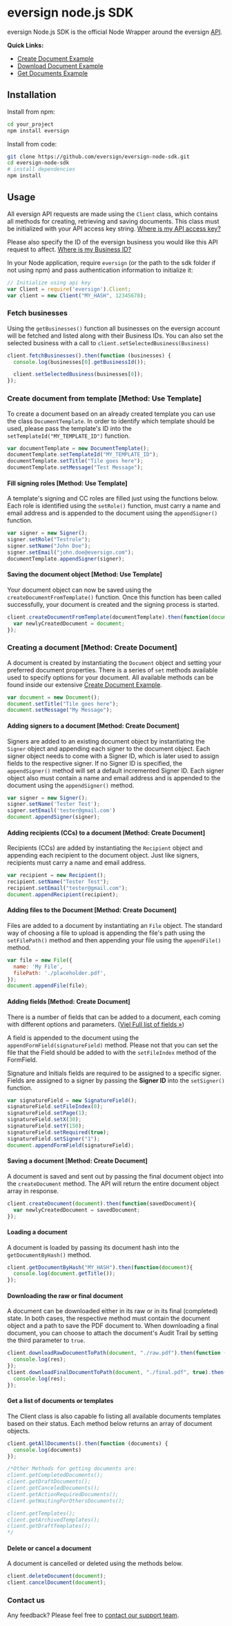 # eversign node.js SDK #

eversign Node.js SDK is the official Node Wrapper around the eversign [API](https://eversign.com/api/documentation).

**Quick Links:**
  - [Create Document Example](/examples/create_document.js)
  - [Download Document Example](/examples/download_document.js)
  - [Get Documents Example](/examples/get_documents.js)

## Installation

Install from npm:
````sh
cd your_project
npm install eversign
````

Install from code:
````sh
git clone https://github.com/eversign/eversign-node-sdk.git
cd eversign-node-sdk
# install dependencies
npm install
````

## Usage

All eversign API requests are made using the `Client` class, which contains all methods for creating, retrieving and saving documents. This class must be initialized with your API access key string. [Where is my API access key?](https://eversign.com/api/documentation/intro#api-access-key)

Please also specify the ID of the eversign business you would like this API request to affect. [Where is my Business ID?](https://eversign.com/api/documentation/intro#business-selection)

In your Node application, require `eversign` (or the path to the sdk folder if not using npm) and pass authentication information to initialize it:

````javascript
// Initialize using api key
var Client = require('eversign').Client;
var client = new Client("MY_HASH", 12345678);
````

### Fetch businesses
Using the `getBusinesses()` function all businesses on the eversign account will be fetched and listed along with their Business IDs.
You can also set the selected business with a call to `client.setSelectedBusiness(Business)`

````javascript
client.fetchBusinesses().then(function (businesses) {
  console.log(businesses[0].getBusinessId());

  client.setSelectedBusiness(businesses[0]);
});
````

### Create document from template [Method: Use Template]
To create a document based on an already created template you can use the class `DocumentTemplate`. In order to identify which template should be used, please pass the template's ID into the `setTemplateId("MY_TEMPLATE_ID")` function.

````javascript
var documentTemplate = new DocumentTemplate();
documentTemplate.setTemplateId("MY_TEMPLATE_ID");
documentTemplate.setTitle("Tile goes here");
documentTemplate.setMessage("Test Message");
````

#### Fill signing roles [Method: Use Template]
A template's signing and CC roles are filled just using the functions below. Each role is identified using the `setRole()` function, must carry a name and email address and is appended to the document using the `appendSigner()` function.

````javascript
var signer = new Signer();
signer.setRole("Testrole");
signer.setName("John Doe");
signer.setEmail("john.doe@eversign.com");
documentTemplate.appendSigner(signer);
````

#### Saving the document object [Method: Use Template]
Your document object can now be saved using the `createDocumentFromTemplate()` function. Once this function has been called successfully, your document is created and the signing process is started.

````javascript
client.createDocumentFromTemplate(documentTemplate).then(function(document){
  var newlyCreatedDocument = document;
});
````

### Creating a document [Method: Create Document]
A document is created by instantiating the `Document` object and setting your preferred document properties. There is a series of `set` methods available used to specify options for your document. All available methods can be found inside our extensive [Create Document Example](/examples/create_document.js).

````javascript
var document = new Document();
document.setTitle("Tile goes here");
document.setMessage("My Message");
````

#### Adding signers to a document [Method: Create Document]
Signers are added to an existing document object by instantiating the `Signer` object and appending each signer to the document object. Each signer object needs to come with a Signer ID, which is later used to assign fields to the respective signer. If no Signer ID is specified, the `appendSigner()` method will set a default incremented Signer ID. Each signer object also must contain a name and email address and is appended to the document using the `appendSigner()` method.

````javascript
var signer = new Signer();
signer.setName('Tester Test');
signer.setEmail('tester@gmail.com')
document.appendSigner(signer);
````

#### Adding recipients (CCs) to a document [Method: Create Document]
Recipients (CCs) are added by instantiating the `Recipient` object and appending each recipient to the document object. Just like signers, recipients must carry a name and email address.

````javascript
var recipient = new Recipient();
recipient.setName("Tester Test");
recipient.setEmail("tester@gmail.com");
document.appendRecipient(recipient);
````

#### Adding files to the Document [Method: Create Document]
Files are added to a document by instantiating an `File` object. The standard way of choosing a file to upload is appending the file's path using the `setFilePath()` method and then appending your file using the `appendFile()` method.

````javascript
var file = new File({
  name: 'My File',
  filePath: './placeholder.pdf',
});
document.appendFile(file);
````

#### Adding fields [Method: Create Document]
There is a number of fields that can be added to a document, each coming with different options and parameters. ([Viel Full list of fields »](https://eversign.com/api/documentation/fields))

A field is appended to the document using the `appendFormField(signatureField)` method. Please not that you can set the file that the Field should be added to with the `setFileIndex` method of the FormField.

Signature and Initials fields are required to be assigned to a specific signer. Fields are assigned to a signer by passing the **Signer ID** into the `setSigner()` function.

````javascript
var signatureField = new SignatureField();
signatureField.setFileIndex(0);
signatureField.setPage(1);
signatureField.setX(30);
signatureField.setY(150);
signatureField.setRequired(true);
signatureField.setSigner("1");
document.appendFormField(signatureField);
````

#### Saving a document [Method: Create Document]
A document is saved and sent out by passing the final document object into the `createDocument` method. The API will return the entire document object array in response.

```javascript
client.createDocument(document).then(function(savedDocument){
  var newlyCreatedDocument = savedDocument;
});
```

#### Loading a document
A document is loaded by passing its document hash into the `getDocumentByHash()` method.

```javascript
client.getDocumentByHash("MY_HASH").then(function(document){
  console.log(document.getTitle());
});
```

#### Downloading the raw or final document
A document can be downloaded either in its raw or in its final (completed) state. In both cases, the respective method must contain the document object and a path to save the PDF document to. When downloading a final document, you can choose to attach the document's Audit Trail by setting the third parameter to `true`.

```javascript
client.downloadRawDocumentToPath(document, "./raw.pdf").then(function (res) {
  console.log(res);
});
client.downloadFinalDocumentToPath(document, "./final.pdf", true).then(function (res) {
  console.log(res);
});
```

#### Get a list of documents or templates
The Client class is also capable fo listing all available documents templates based on their status. Each method below returns an array of document objects.

```javascript
client.getAllDocuments().then(function (documents) {
  console.log(documents)
});

/*Other Methods for getting documents are:
client.getCompletedDocuments();
client.getDraftDocuments();
client.getCanceledDocuments();
client.getActionRequiredDocuments();
client.getWaitingForOthersDocuments();

client.getTemplates();
client.getArchivedTemplates();
client.getDraftTemplates();
*/
```

#### Delete or cancel a document
A document is cancelled or deleted using the methods below.

```javascript
client.deleteDocument(document);
client.cancelDocument(document);
```


### Contact us
Any feedback? Please feel free to [contact our support team](https://eversign.com/contact).
